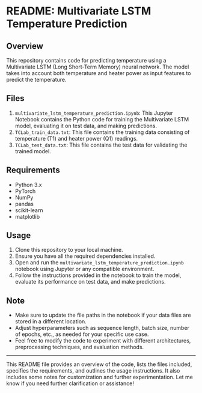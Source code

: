 

# README: Multivariate LSTM Temperature Prediction

## Overview
This repository contains code for predicting temperature using a Multivariate LSTM (Long Short-Term Memory) neural network. The model takes into account both temperature and heater power as input features to predict the temperature.

## Files
1. `multivariate_lstm_temperature_prediction.ipynb`: This Jupyter Notebook contains the Python code for training the Multivariate LSTM model, evaluating it on test data, and making predictions.
2. `TCLab_train_data.txt`: This file contains the training data consisting of temperature (T1) and heater power (Q1) readings.
3. `TCLab_test_data.txt`: This file contains the test data for validating the trained model.

## Requirements
- Python 3.x
- PyTorch
- NumPy
- pandas
- scikit-learn
- matplotlib

## Usage
1. Clone this repository to your local machine.
2. Ensure you have all the required dependencies installed.
3. Open and run the `multivariate_lstm_temperature_prediction.ipynb` notebook using Jupyter or any compatible environment.
4. Follow the instructions provided in the notebook to train the model, evaluate its performance on test data, and make predictions.

## Note
- Make sure to update the file paths in the notebook if your data files are stored in a different location.
- Adjust hyperparameters such as sequence length, batch size, number of epochs, etc., as needed for your specific use case.
- Feel free to modify the code to experiment with different architectures, preprocessing techniques, and evaluation methods.

---

This README file provides an overview of the code, lists the files included, specifies the requirements, and outlines the usage instructions. It also includes some notes for customization and further experimentation. Let me know if you need further clarification or assistance!
